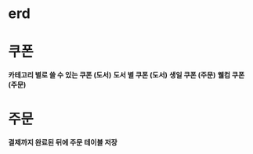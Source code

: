 # erd


# 쿠폰
**카테고리 별로 쓸 수 있는 쿠폰 (도서)**
**도서 별 쿠폰 (도서)**
**생일 쿠폰 (주문)**
**웰컴 쿠폰 (주문)**

# 주문
**결제까지 완료된 뒤에 주문 테이블 저장**

